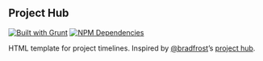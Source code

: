 ## Project Hub

[![Built with Grunt](https://cdn.gruntjs.com/builtwith.png)](http://gruntjs.com)
[![NPM Dependencies](https://david-dm.org/michaelthorne/projecthub.png)](https://david-dm.org)

HTML template for project timelines. Inspired by [@bradfrost](twitter.com/brad_frost)’s [project hub](https://github.com/bradfrost/project-hub).
